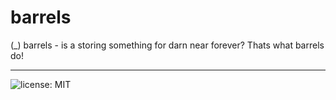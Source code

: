 # barrels
(_) barrels - is a storing something for darn near forever? Thats what barrels do!

------------
![license: MIT](https://img.shields.io/github/license/federalies/barrels.svg) 

<!-- 
add shields
- verison
- gitHub Star
- dependencies
- chat
-->
